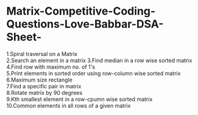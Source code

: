 # Matrix-Competitive-Coding-Questions-Love-Babbar-DSA-Sheet-

1.Spiral traversal on a Matrix			
2.Search an element in a matrix
3.Find median in a row wise sorted matrix		
4.Find row with maximum no. of 1's		
5.Print elements in sorted order using row-column wise sorted matrix		
6.Maximum size rectangle		
7.Find a specific pair in matrix			
8.Rotate matrix by 90 degrees		
9.Kth smallest element in a row-cpumn wise sorted matrix	
10.Common elements in all rows of a given matrix
